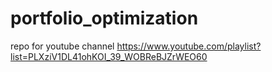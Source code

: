 # portfolio_optimization

repo for youtube channel https://www.youtube.com/playlist?list=PLXziV1DL41ohKOI_39_WOBReBJZrWEO60
